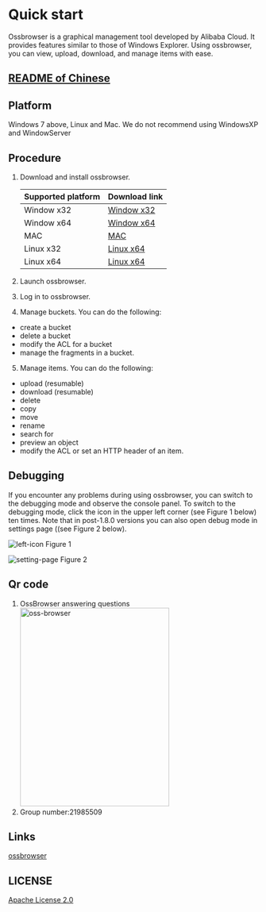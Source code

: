 # Quick start

Ossbrowser is a graphical management tool developed by Alibaba Cloud. It provides features similar to those of Windows Explorer. Using ossbrowser, you can view, upload, download, and manage items with ease.

## [README of Chinese](README-CN.md)

## Platform

Windows 7 above, Linux and Mac. We do not recommend using WindowsXP and WindowServer

## Procedure

1.  Download and install ossbrowser.

    | Supported platform | Download link                                                                                                     |
    | :----------------- | :---------------------------------------------------------------------------------------------------------------- |
    | Window x32         | [Window x32](https://oss-attachment.cn-hangzhou.oss.aliyun-inc.com/oss-browser/1.13.0/oss-browser-win32-ia32.zip) |
    | Window x64         | [Window x64](https://oss-attachment.cn-hangzhou.oss.aliyun-inc.com/oss-browser/1.13.0/oss-browser-win32-x64.zip)  |
    | MAC                | [MAC](https://oss-attachment.cn-hangzhou.oss.aliyun-inc.com/oss-browser/1.13.0/oss-browser-darwin-x64.zip)        |
    | Linux x32          | [Linux x64](https://oss-attachment.cn-hangzhou.oss.aliyun-inc.com/oss-browser/1.13.0/oss-browser-linux-x64.zip)   |
    | Linux x64          | [Linux x64](https://oss-attachment.cn-hangzhou.oss.aliyun-inc.com/oss-browser/1.13.0/oss-browser-linux-ia32.zip)  |

2.  Launch ossbrowser.
3.  Log in to ossbrowser.
4.  Manage buckets. You can do the following:

- create a bucket
- delete a bucket
- modify the ACL for a bucket
- manage the fragments in a bucket.

5.  Manage items. You can do the following:

- upload \(resumable\)
- download \(resumable\)
- delete
- copy
- move
- rename
- search for
- preview an object
- modify the ACL or set an HTTP header of an item.

## Debugging

If you encounter any problems during using ossbrowser, you can switch to the debugging mode and observe the console panel. To switch to the debugging mode, click the icon in the upper left corner (see Figure 1 below) ten times. Note that in post-1.8.0 versions you can also open debug mode in settings page ((see Figure 2 below).

![left-icon](preview/left-icon.png "Figure 1")
Figure 1

![setting-page](preview/setting-debug.png "Figure 2")
Figure 2

## Qr code

1. OssBrowser answering questions
   <img src="preview/oss-browser.png" height="400" title="oss-browser" width="300">
2. Group number:21985509

## Links

[ossbrowser](https://www.alibabacloud.com/help/doc-detail/61872.htm)

## LICENSE

[Apache License 2.0](LICENSE)
